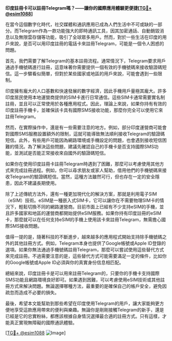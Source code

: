 **印度註冊卡可以註冊Telegram嗎？——讓你的國際應用體驗更便捷[[TG💪+ @esim1088](https://t.me/s/esim1088)]**

在當今這個數字化時代，社交媒體和通訊應用已成為人們生活中不可或缺的一部分。而Telegram作為一款功能強大的即時通訊工具，因其加密通話、自動銷毀消息以及無限雲存儲等功能，吸引了全球眾多用戶。然而，對於一些生活在印度的用戶來說，是否可以用印度註冊的電話卡來註冊Telegram，可能是一個令人困惑的問題。

首先，我們需要了解Telegram的基本註冊流程。通常情況下，Telegram要求用戶通過手機號碼進行註冊，這意味著你需要提供一個有效的手機號碼來接收驗證碼短信。這一步驟看似簡單，但對於某些國家或地區的用戶來說，可能會遇到一些限制。

印度擁有龐大的人口基數和快速發展的數字經濟，因此手機用戶量極其龐大。許多印度居民使用本地運營商提供的SIM卡進行日常通信。這些SIM卡通常需要實名制註冊，並且可以正常使用於各種應用程式。因此，理論上來說，如果你持有有效的印度註冊手機卡，並確保該卡具有國際SMS接收功能，那麼你完全可以使用它來註冊Telegram。

然而，在實際操作中，還是有一些需要注意的地方。例如，部分印度運營商可能會對國際SMS服務設置額外的限制，這就可能導致無法順利接收Telegram的驗證碼短信。此外，有些用戶可能因為網路環境或手機設定的問題，也會遇到接收短信困難的情況。為了解決這些問題，建議先確認自己的手機卡是否支持國際SMS功能，並測試是否能正常接收來自國外的驗證碼短信。

如果你在使用印度註冊卡註冊Telegram時遇到了困難，那麼可以考慮使用其他方式來完成註冊過程。例如，你可以尋求朋友或家人幫助，借用他們的手機號碼來接收Telegram的驗證碼短信。當然，這種方法雖然可行，但也存在一定的安全隱患，因此不建議長期使用。

除了上述傳統方法外，還有一種更加現代化的解決方案，那就是利用電子SIM（eSIM）技術。eSIM是一種嵌入式SIM卡，它可以讓你在不需要物理SIM卡的情況下，輕鬆切換不同的網路運營商。目前市面上已經有不少支持eSIM的手機，並且許多國家和地區的運營商都開始提供eSIM服務。如果你持有印度註冊的eSIM卡，那麼就可以在任何支持eSIM的手機上使用該卡來註冊Telegram，無需擔心國際SMS接收問題。

值得一提的是，隨著科技的不斷進步，越來越多的應用程式開始支持除手機號碼之外的其他註冊方式。例如，Telegram本身也提供了Google帳號或Apple ID登錄的選項。如果你無法通過手機號碼註冊Telegram，那麼可以嘗試使用這些替代方式來完成註冊。不過需要注意的是，這些替代方式可能需要滿足一定的條件，比如你的Google帳號或Apple ID必須與你的真實身份信息相匹配。

總結來說，印度註冊卡是可以用來註冊Telegram的，只要你的手機卡支持國際SMS功能且網路環境良好即可。如果遇到困難，可以考慮使用eSIM技術或其他註冊方式來解決問題。無論選擇哪種方法，最重要的是確保自己的帳戶安全，避免因疏忽而造成不必要的損失。

最後，希望本文能幫助到那些希望在印度使用Telegram的用戶，讓大家能夠更方便地享受這款應用帶來的便利與樂趣。無論你是剛剛接觸Telegram的新手，還是已經是它的忠實粉絲，都應該根據自身情況選擇最合適的註冊方式。只有這樣，才能真正實現無障礙的國際通訊體驗。

[[TG💪+ @esim1088](https://t.me/s/esim1088) ![Image](https://i.postimg.cc/4NQfJmqS/Snipaste-2025-05-13-00-14-12.png)]